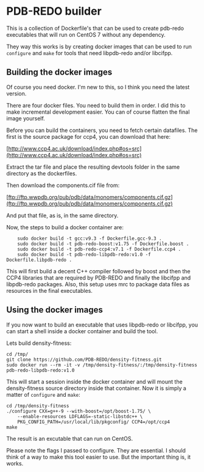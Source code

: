 PDB-REDO builder
================

This is a collection of Dockerfile's that can be used to create pdb-redo executables
that will run on CentOS 7 without any dependency.

They way this works is by creating docker images that can be used to run `configure` and `make`
for tools that need libpdb-redo and/or libcifpp.

Building the docker images
--------------------------
Of course you need docker. I'm new to this, so I think you need the latest version.

There are four docker files. You need to build them in order. I did this to make incremental development easier. You can of course flatten the final image yourself.

Before you can build the containers, you need to fetch certain datafiles. The first is the source package for ccp4, you can download that here:

[http://www.ccp4.ac.uk/download/index.php#os=src](http://www.ccp4.ac.uk/download/index.php#os=src)

Extract the tar file and place the resulting devtools folder in the same directory as the dockerfiles.

Then download the components.cif file from:

[ftp://ftp.wwpdb.org/pub/pdb/data/monomers/components.cif.gz](ftp://ftp.wwpdb.org/pub/pdb/data/monomers/components.cif.gz)

And put that file, as is, in the same directory.

Now, the steps to build a docker container are:

```
	sudo docker build -t gcc:v9.3 -f Dockerfile.gcc-9.3 .
	sudo docker build -t pdb-redo-boost:v1.75 -f Dockerfile.boost .
	sudo docker build -t pdb-redo-ccp4:v7.1 -f Dockerfile.ccp4 .
	sudo docker build -t pdb-redo-libpdb-redo:v1.0 -f Dockerfile.libpdb-redo . 
```

This will first build a decent C++ compiler followed by boost and then the CCP4 libraries that are required by PDB-REDO and finally the libcifpp and libpdb-redo packages. Also, this setup uses mrc to package data files as resources in the final executables.

Using the docker images
-----------------------

If you now want to build an executable that uses libpdb-redo or libcifpp, you can start a shell inside a docker container and build the tool.

Lets build density-fitness: 

```
cd /tmp/
git clone https://github.com/PDB-REDO/density-fitness.git
sudo docker run --rm -it -v /tmp/density-fitness/:/tmp/density-fitness pdb-redo-libpdb-redo:v1.0
```

This will start a session inside the docker container and will mount the density-fitness source directory inside that container. Now it is simply a matter of `configure` and `make`:

```
cd /tmp/density-fitness
./configure CXX=g++-9 --with-boost=/opt/boost-1.75/ \
	--enable-resources LDFLAGS=-static-libstdc++ \
	PKG_CONFIG_PATH=/usr/local/lib/pkgconfig/ CCP4=/opt/ccp4
make
```
The result is an excutable that can run on CentOS.

Please note the flags I passed to configure. They are essential. I should think of a way to make this tool easier to use. But the important thing is, it works.
